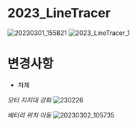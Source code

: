 # 2023_LineTracer
![20230301_155821](https://user-images.githubusercontent.com/68770209/226085467-d1575ad6-2522-4858-9c3e-a1780fda12e6.jpg)
![2023_LineTracer_1](https://user-images.githubusercontent.com/68770209/226084867-f8758c74-1c60-4bd4-bbbc-3f401301a493.png)

# 변경사항
- 차체

_모터 지지대 강화_
![230226](https://user-images.githubusercontent.com/68770209/226085409-d56b6ed5-345c-4c60-814d-5e5c09f153eb.png)

_배터리 위치 이동_
![20230302_105735](https://user-images.githubusercontent.com/68770209/226084952-f8f98ebe-845b-4b4d-a9c4-8cc974c7626a.jpg)
